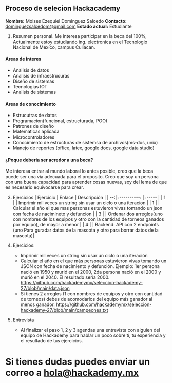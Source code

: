 ## Proceso de selecion Hackacademy
**Nombre:** Moises Ezequiel Dominguez Salcedo
**Contacto:** dominguezsalcedom@gmail.com
**Estado actual:** Estudiante

1. Resumen personal. 
Me interesa participar en la beca del 100%, Actualmente estoy estudiando ing. electronica en el Tecnologio Nacional de Mexíco, campus Culiacan.
#### Areas de interes
- Analisis de datos
- Analisis de infraestrucuras
- Diseño de sistemas 
- Tecnologias IOT
- Analisis de sistemas 
#### Areas de conocimiento
- Estrucutras de datos
- Programacion(funcional, estructurada, POO)
- Patrones de diseño
- Matematicas aplicada
- Microcontroladores
- Conocimiento de estructuras de sistemsa de archivos(ms-dos, unix)
- Manejo de reportes (office, latex, google docs, google data studio)
#### ¿Poque deberia ser acredor a una beca?
Me interesa entrar al mundo laboral lo antes posible, creo que la beca puede ser una via adecuada para el proposito. Creo que soy un persona con una buena capacidad para aprender cosas nuevas, soy del lema de que es necesario equivocarse para crear.

3. Ejercicios
| Ejercicio | Enlace | Descripción |
| --:| :----------: | :----- |
| 1 | | Imprimir mil veces un string sin usar un ciclo o una iteracion |
| 1 | | Calcular el año el que mas personas estuvieron vivas tomando un json  con fecha de nacimineto y defuncion |
| 3 | | Ordenar dos arreglos(uno con nombres de los equipos y otro con la cantidad de torneos ganados por equipo), de mayor a menor |
| 4 | | Backend: API con 2 endpoints (uno Para guradar datos de la mascota y otro para borrar datos de la mascota)|

3. Ejercicios:
   - Imprimir mil veces un string sin usar un ciclo o una iteración
   - Calcular el año en el que más personas estuvieron vivas tomando un JSON con fecha de nacimiento y defunción. Ejemplo: 1er persona nació en 1950 y murió en el 2000, 2da persona nació en el 2000 y murió en el 2040. El resultado sería 2000. https://github.com/hackademymx/seleccion-hackademy-27/blob/main/data.json
   - Si tienes 2 arreglos (1 con nombres de equipos y otro con cantidad de torneos) debes de acomodarlos del equipo más ganador al menos ganador. https://github.com/hackademymx/seleccion-hackademy-27/blob/main/campeones.txt

4. Entrevista
   - Al finalizar el paso 1, 2 y 3 agendas una entrevista con alguien del equipo de Hackademy para hablar un poco sobre tí, tu experiencia y el resultado de tus ejercicios.
# Si tienes dudas puedes enviar un correo a hola@hackademy.mx
